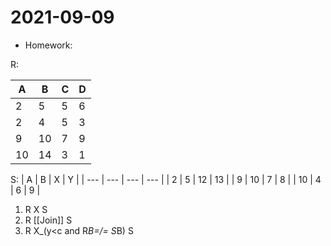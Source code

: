 # 2021-09-09
* Homework:

R:

| A   | B   | C   | D   |
| --- | --- | --- | --- |
| 2   | 5   | 5   | 6   |
| 2   | 4   | 5   | 3   |
| 9   | 10  | 7   | 9   |
| 10  | 14  | 3   | 1   |

S:
| A   | B   | X   | Y   |
| --- | --- | --- | --- |
| 2   | 5   | 12  | 13  |
| 9   | 10  | 7   | 8   |
| 10  | 4   | 6   | 9   |

1. R X S
2. R [[Join]] S
3. R X_(y<c and R*B=/= S*B) S

